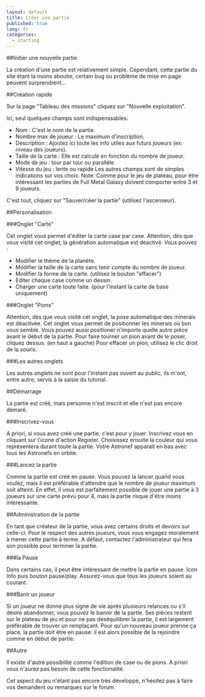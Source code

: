 ```yaml
---
layout: default
title: Créer une partie
published: true
lang: fr
categories: 
  - starting
---
```


##Initier une nouvelle partie

La création d'une partie est relativement simple. Cependant, cette partie du site étant la moins aboutie, certain bug ou problème de mise en page peuvent surprendrent...

##Création rapide

Sur la page "Tableau des missions" cliquez sur "Nouvelle exploitation".

Ici, seul quelques champs sont indispenssables:

- Nom : C'est le nom de la partie.
- Nombre max de joueur : Le maximum d'inscription.
- Description : Ajoutez ici toute les info utiles aux futurs joueurs (ex: niveau des joueurs).
- Taille de la carte : Elle est calculé en fonction du nombre de joueur.
- Mode de jeu : tour par tour ou parallèle
- Vitesse du jeu : lente ou rapide
Les autres champs sont de simples indications sur vos choix.
Note: Comme pour le jeu de plateau, pour être intéressant les parties de Full Metal Galaxy doivent comporter entre 3 et 9 joueurs.

C'est tout, cliquez sur "Sauver/céer la partie" (utilisez l'ascenseur).

##Personalisation

###Onglet "Carte"

Cet onglet vous permet d'éditer la carte case par case. Attention, dès que vous visité cet onglet, la génération automatique est déactivé.
Vous pouvez :

- Modifier le thème de la planète.
- Modifier la taille de la carte sans tenir compte du nombre de joueur.
- Modifier la forme de la carte. (utilisez le bouton "effacer")
- Editer chaque case comme un dessin.
- Charger une carte toute faite. (pour l'instant la carte de base uniquement)

###Onglet "Pions"

Attention, dès que vous visité cet onglet, la pose automatique des minerais est déactivée.
Cet onglet vous permet de positionner les minerais où bon vous semble. Vous pouvez aussi positioner n'importe quelle autre pièce avant le début de la partie.
Pour faire tourner un pion avant de le poser, cliquez dessus. (en haut a gauche)
Pour effacer un pion, utilisez le clic droit de la souris.

###Les autres onglets

Les autres onglets ne sont pour l'instant pas ouvert au public, ils m'ont, entre autre, servis à la saisie du tutorial.

##Démarrage

La partie est créé, mais personne n'est inscrit et elle n'est pas encore démaré.

###Inscrivez-vous

A priori, si vous avez créé une partie, c'est pour y jouer. Inscrivez vous en cliquant sur l'icone d'action Register. Choisissez ensuite la couleur qui vous représentera durant toute la partie. Votre Astronef apparait en bas avec tous les Astronefs en orbite.

###Lancez la partie

Comme la partie est créé en pause. Vous pouvez la lancer quand vous voulez, mais il est préférable d'attendre que le nombre de joueur maximum soit atteint. En effet, il vous est parfaitement possible de jouer une partie à 3 joueurs sur une carte prévu pour 4, mais la partie risque d'être moins intéressante.

##Administration de la partie

En tant que créateur de la partie, vous avez certains droits et devoirs sur celle-ci. 
Pour le respect des autres joueurs, vous vous engagez moralement à mener cette partie à terme. A défaut, contactez l'administrateur qui fera son possible pour terminer la partie.

###la Pause

Dans certains cas, il peut être intéressant de mettre la partie en pause. Icon Info puis bouton pause/play. 
Assurez-vous que tous les joueurs soient au courant.

###Banir un joueur

Si un joueur ne donne plus signe de vie après plusieurs relances ou s'il désire abandonner, vous pouvez le bannir de la partie. Ses pièces restent sur le plateau de jeu et pour ne pas déséquilibrer la partie, il est largement préférable de trouver un remplaçant. 
Pour qu'un nouveau joueur prenne ça place, la partie doit être en pause: il est alors possible de la rejoindre comme en début de partie.

##Autre

Il existe d'autre possibilité comme l'édition de case ou de pions. A priori vous n'aurez pas besoin de cette fonctionalité.

Cet aspect du jeu n'étant pas encore très développé, n'hésitez pas à faire vos demandent ou remarques sur le forum.
